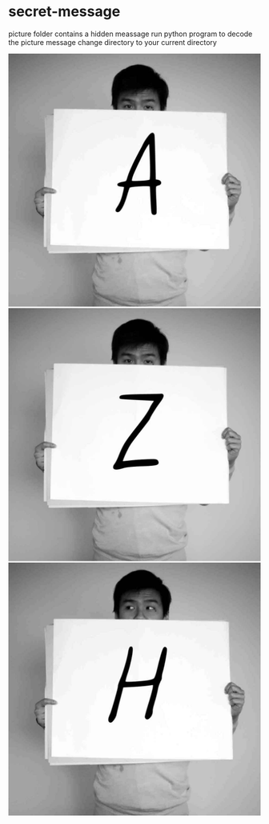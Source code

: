 # secret-message
picture folder contains a hidden meassage
run python program to decode the picture message
change directory to your current directory

![](alphabet/athens.jpg )
![](alphabet/london.jpg)
![](alphabet/bristol.jpg)
